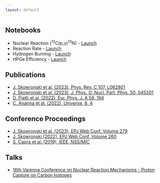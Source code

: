 ```yaml
---
layout: default
---
```


## Notebooks

*   Nuclear Reaction (<sup>12</sup>C(p,γ)<sup>13</sup>N) - [Launch](https://mybinder.org/v2/gh/skowrons94/Nuclear_Reaction/HEAD)
*   Reaction Rate - [Launch](https://mybinder.org/v2/gh/skowrons94/Reaction_Rate/HEAD)
*   Hydrogen Burning - [Launch](https://mybinder.org/v2/gh/skowrons94/Hydrogen_Burning/HEAD)
*   HPGe Efficiency - [Launch](https://mybinder.org/v2/gh/skowrons94/HPGe-Efficiency/HEAD)

## Publications

*   [J. Skowronski et al. (2023), Phys. Rev. C 107, L062801](https://doi.org/10.1103/PhysRevC.107.L062801)
*   [J. Skowronski et al. (2023), J. Phys. G: Nucl. Part. Phys. 50, 045201](https://iopscience.iop.org/article/10.1088/1361-6471/acb961)
*   [D. Piatti et al. (2022), Eur. Phys. J. A 58, 194](https://link.springer.com/article/10.1140/epja/s10050-022-00827-2)
*   [C. Ananna et al. (2022), Universe, 8, 4](https://doi.org/10.3390/universe8010004)

## Conference Proceedings

*   [J. Skowronski et al. (2023), EPJ Web Conf. Volume 279](https://doi.org/10.1051/epjconf/202327903002)
*   [J. Skowronski (2022), EPJ Web Conf. Volume 260](https://doi.org/10.1051/epjconf/202226011008)
*   [S. Capra et al. (2019), IEEE, NSS/MIC](https://ieeexplore.ieee.org/document/9059819)

## Talks

* [16th Varenna Conference on Nuclear Reaction Mechanisms - Proton Capture on Carbon Isotopes](assets/slides/Skowronski_Varenna_2023.pdf)
